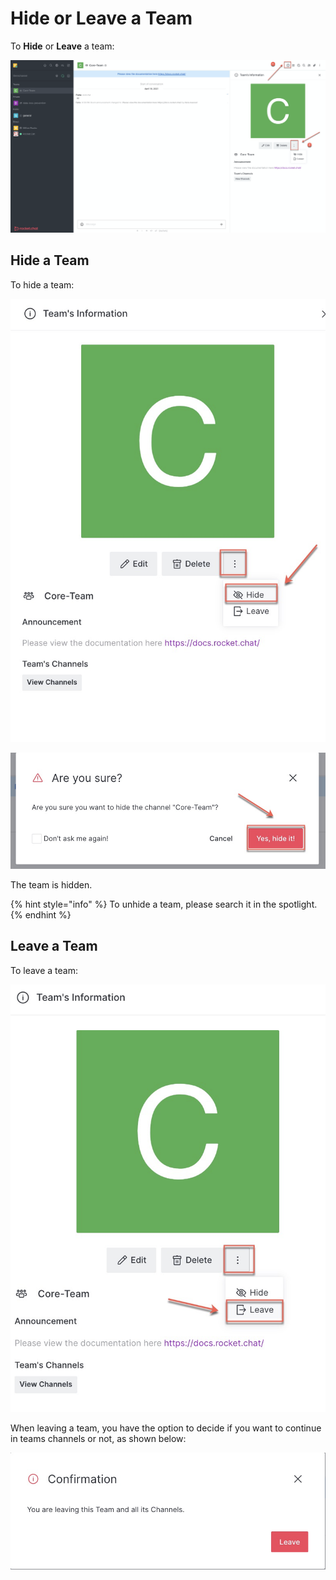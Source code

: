 # Hide or Leave a Team

To **Hide** or **Leave** a team:

![](<../../../../../.gitbook/assets/image (351).png>)

## Hide a Team

To hide a team:

![](<../../../../../.gitbook/assets/image (375).png>)

![](<../../../../../.gitbook/assets/image (377).png>)

The team is hidden.&#x20;

{% hint style="info" %}
To unhide a team, please search it in the spotlight.
{% endhint %}

## Leave a Team

To leave a team:



&#x20;

![](<../../../../../.gitbook/assets/image (378).png>)

When leaving a team, you have the option to decide if you want to continue in teams channels or not, as shown below:

![](<../../../../../.gitbook/assets/image (379).png>)

